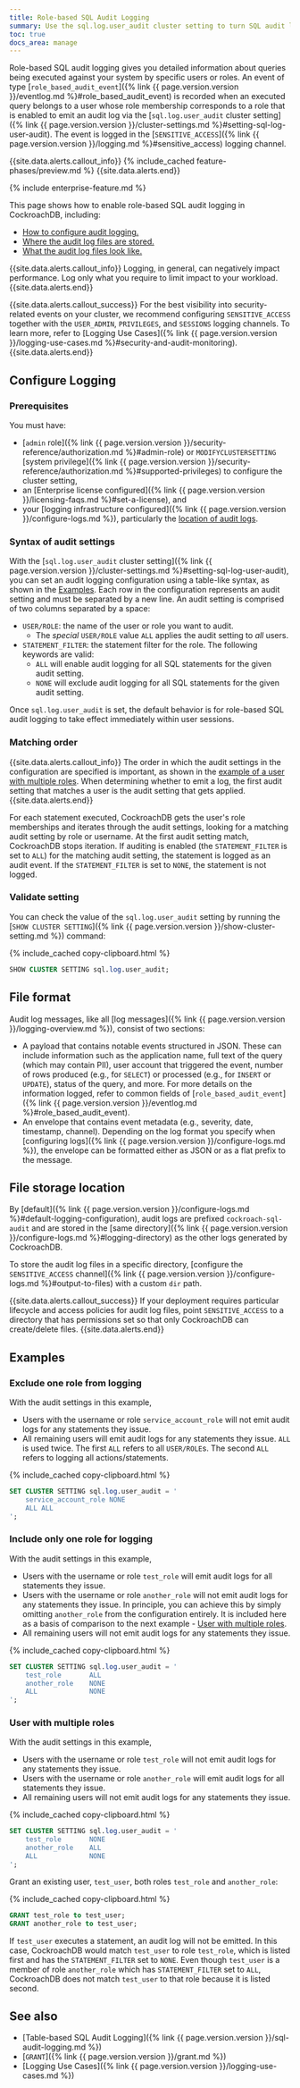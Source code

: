```yaml
---
title: Role-based SQL Audit Logging
summary: Use the sql.log.user_audit cluster setting to turn SQL audit logging on or off for a user or role.
toc: true
docs_area: manage
---
```


Role-based SQL audit logging gives you detailed information about queries being executed against your system by specific users or roles. An event of type [`role_based_audit_event`]({% link {{ page.version.version }}/eventlog.md %}#role_based_audit_event) is recorded when an executed query belongs to a user whose role membership corresponds to a role that is enabled to emit an audit log via the [`sql.log.user_audit` cluster setting]({% link {{ page.version.version }}/cluster-settings.md %}#setting-sql-log-user-audit). The event is logged in the [`SENSITIVE_ACCESS`]({% link {{ page.version.version }}/logging.md %}#sensitive_access) logging channel.

{{site.data.alerts.callout_info}}
{% include_cached feature-phases/preview.md %}
{{site.data.alerts.end}}

{% include enterprise-feature.md %}

This page shows how to enable role-based SQL audit logging in CockroachDB, including:

- [How to configure audit logging.](#configure-logging)
- [Where the audit log files are stored.](#file-storage-location)
- [What the audit log files look like.](#file-format)

{{site.data.alerts.callout_info}}
Logging, in general, can negatively impact performance. Log only what you require to limit impact to your workload.
{{site.data.alerts.end}}

{{site.data.alerts.callout_success}}
For the best visibility into security-related events on your cluster, we recommend configuring `SENSITIVE_ACCESS` together with the `USER_ADMIN`, `PRIVILEGES`, and `SESSIONS` logging channels. To learn more, refer to [Logging Use Cases]({% link {{ page.version.version }}/logging-use-cases.md %}#security-and-audit-monitoring).
{{site.data.alerts.end}}

## Configure Logging

### Prerequisites

You must have:

- [`admin` role]({% link {{ page.version.version }}/security-reference/authorization.md %}#admin-role) or `MODIFYCLUSTERSETTING` [system privilege]({% link {{ page.version.version }}/security-reference/authorization.md %}#supported-privileges) to configure the cluster setting,
- an [Enterprise license configured]({% link {{ page.version.version }}/licensing-faqs.md %}#set-a-license), and
- your [logging infrastructure configured]({% link {{ page.version.version }}/configure-logs.md %}), particularly the [location of audit logs](#file-storage-location).

### Syntax of audit settings

With the [`sql.log.user_audit` cluster setting]({% link {{ page.version.version }}/cluster-settings.md %}#setting-sql-log-user-audit), you can set an audit logging configuration using a table-like syntax, as shown in the [Examples](#examples). Each row in the configuration represents an audit setting and must be separated by a new line. An audit setting is comprised of two columns separated by a space:

- `USER/ROLE`: the name of the user or role you want to audit.
    - The *special* `USER/ROLE` value `ALL` applies the audit setting to *all* users.
- `STATEMENT_FILTER`: the statement filter for the role. The following keywords are valid:
    - `ALL` will enable audit logging for all SQL statements for the given audit setting.
    - `NONE` will exclude audit logging for all SQL statements for the given audit setting.

Once `sql.log.user_audit` is set, the default behavior is for role-based SQL audit logging to take effect immediately within user sessions.

### Matching order

{{site.data.alerts.callout_info}}
The order in which the audit settings in the configuration are specified is important, as shown in the [example of a user with multiple roles](#user-with-multiple-roles). When determining whether to emit a log, the first audit setting that matches a user is the audit setting that gets applied. 
{{site.data.alerts.end}}

For each statement executed, CockroachDB gets the user's role memberships and iterates through the audit settings, looking for a matching audit setting by role or username. At the first audit setting match, CockroachDB stops iteration. If auditing is enabled (the `STATEMENT_FILTER` is set to `ALL`) for the matching audit setting, the statement is logged as an audit event. If the `STATEMENT_FILTER` is set to `NONE`, the statement is not logged.

### Validate setting

You can check the value of the `sql.log.user_audit` setting by running the [`SHOW CLUSTER SETTING`]({% link {{ page.version.version }}/show-cluster-setting.md %}) command:

{% include_cached copy-clipboard.html %}
~~~ sql
SHOW CLUSTER SETTING sql.log.user_audit;
~~~

## File format

Audit log messages, like all [log messages]({% link {{ page.version.version }}/logging-overview.md %}), consist of two sections:

- A payload that contains notable events structured in JSON. These can include information such as the application name, full text of the query (which may contain PII), user account that triggered the event, number of rows produced (e.g., for `SELECT`) or processed (e.g., for `INSERT` or `UPDATE`), status of the query, and more. For more details on the information logged, refer to common fields of [`role_based_audit_event`]({% link {{ page.version.version }}/eventlog.md %}#role_based_audit_event).
- An envelope that contains event metadata (e.g., severity, date, timestamp, channel). Depending on the log format you specify when [configuring logs]({% link {{ page.version.version }}/configure-logs.md %}), the envelope can be formatted either as JSON or as a flat prefix to the message.

## File storage location

By [default]({% link {{ page.version.version }}/configure-logs.md %}#default-logging-configuration), audit logs are prefixed `cockroach-sql-audit` and are stored in the [same directory]({% link {{ page.version.version }}/configure-logs.md %}#logging-directory) as the other logs generated by CockroachDB.

To store the audit log files in a specific directory, [configure the `SENSITIVE_ACCESS` channel]({% link {{ page.version.version }}/configure-logs.md %}#output-to-files) with a custom `dir` path.

{{site.data.alerts.callout_success}}
If your deployment requires particular lifecycle and access policies for audit log files, point `SENSITIVE_ACCESS` to a directory that has permissions set so that only CockroachDB can create/delete files.
{{site.data.alerts.end}}

## Examples

### Exclude one role from logging

With the audit settings in this example,

- Users with the username or role `service_account_role` will not emit audit logs for any statements they issue.
- All remaining users will emit audit logs for any statements they issue. `ALL` is used twice. The first `ALL` refers to all `USER/ROLE`s. The second `ALL` refers to logging all actions/statements.

{% include_cached copy-clipboard.html %}
~~~ sql
SET CLUSTER SETTING sql.log.user_audit = '
    service_account_role NONE
    ALL ALL
';
~~~

### Include only one role for logging

With the audit settings in this example,

- Users with the username or role `test_role` will emit audit logs for all statements they issue.
- Users with the username or role `another_role` will not emit audit logs for any statements they issue. In principle, you can achieve this by simply omitting `another_role` from the configuration entirely. It is included here as a basis of comparison to the next example - [User with multiple roles](#user-with-multiple-roles).
- All remaining users will not emit audit logs for any statements they issue.

{% include_cached copy-clipboard.html %}
~~~ sql
SET CLUSTER SETTING sql.log.user_audit = '
    test_role       ALL
    another_role    NONE
    ALL             NONE
';
~~~

### User with multiple roles

With the audit settings in this example,

- Users with the username or role `test_role` will not emit audit logs for any statements they issue.
- Users with the username or role `another_role` will emit audit logs for all statements they issue.
- All remaining users will not emit audit logs for any statements they issue.

{% include_cached copy-clipboard.html %}
~~~ sql
SET CLUSTER SETTING sql.log.user_audit = '
    test_role       NONE
    another_role    ALL
    ALL             NONE
';
~~~

Grant an existing user, `test_user`, both roles `test_role` and `another_role`:

{% include_cached copy-clipboard.html %}
~~~ sql
GRANT test_role to test_user;
GRANT another_role to test_user;
~~~

If `test_user` executes a statement, an audit log will not be emitted. In this case, CockroachDB would match `test_user` to role `test_role`, which is listed first and has the `STATEMENT_FILTER` set to `NONE`. Even though `test_user` is a member of role `another_role` which has `STATEMENT_FILTER` set to `ALL`, CockroachDB does not match `test_user` to that role because it is listed second.

## See also

- [Table-based SQL Audit Logging]({% link {{ page.version.version }}/sql-audit-logging.md %})
- [`GRANT`]({% link {{ page.version.version }}/grant.md %})
- [Logging Use Cases]({% link {{ page.version.version }}/logging-use-cases.md %})